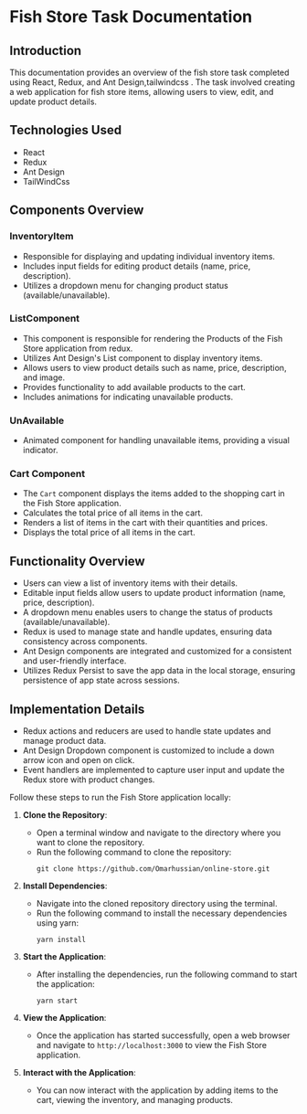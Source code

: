 # Fish Store Task Documentation

## Introduction
This documentation provides an overview of the fish store task completed using React, Redux, and Ant Design,tailwindcss . The task involved creating a web application for fish store items, allowing users to view, edit, and update product details.

## Technologies Used
- React
- Redux
- Ant Design
- TailWindCss

## Components Overview

### InventoryItem
- Responsible for displaying and updating individual inventory items.
- Includes input fields for editing product details (name, price, description).
- Utilizes a dropdown menu for changing product status (available/unavailable).

### ListComponent
  - This component is responsible for rendering the Products of the Fish Store application from redux.
  - Utilizes Ant Design's List component to display inventory items.
  - Allows users to view product details such as name, price, description, and image.
  - Provides functionality to add available products to the cart.
  - Includes animations for indicating unavailable products.

### UnAvailable
- Animated component for handling unavailable items, providing a visual indicator.

### Cart Component
  - The `Cart` component displays the items added to the shopping cart in the Fish Store application.
  - Calculates the total price of all items in the cart.
  - Renders a list of items in the cart with their quantities and prices.
  - Displays the total price of all items in the cart.

## Functionality Overview
- Users can view a list of inventory items with their details.
- Editable input fields allow users to update product information (name, price, description).
- A dropdown menu enables users to change the status of products (available/unavailable).
- Redux is used to manage state and handle updates, ensuring data consistency across components.
- Ant Design components are integrated and customized for a consistent and user-friendly interface.
- Utilizes Redux Persist to save the app data in the local storage, ensuring persistence of app state across sessions.

## Implementation Details
- Redux actions and reducers are used to handle state updates and manage product data.
- Ant Design Dropdown component is customized to include a down arrow icon and open on click.
- Event handlers are implemented to capture user input and update the Redux store with product changes.


Follow these steps to run the Fish Store application locally:

1. **Clone the Repository**: 
   - Open a terminal window and navigate to the directory where you want to clone the repository.
   - Run the following command to clone the repository:
     ```
     git clone https://github.com/Omarhussian/online-store.git
     ```

2. **Install Dependencies**:
   - Navigate into the cloned repository directory using the terminal.
   - Run the following command to install the necessary dependencies using yarn:
     ```
     yarn install
     ```

3. **Start the Application**:
   - After installing the dependencies, run the following command to start the application:
     ```
     yarn start
     ```

4. **View the Application**:
   - Once the application has started successfully, open a web browser and navigate to `http://localhost:3000` to view the Fish Store application.

5. **Interact with the Application**:
   - You can now interact with the application by adding items to the cart, viewing the inventory, and managing products.
